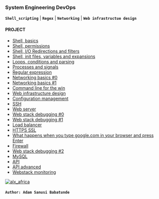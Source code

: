 ### System Engineering DevOps

**`Shell_scripting`** | **`Regex`** | **`Networking`** | **`Web infrastructue design`**

#### PROJECT
- [Shell, basics](https://github.com/iAdamo/alx-system_engineering-devops/tree/main/0x00-shell_basics)
- [Shell, permissions](https://github.com/iAdamo/alx-system_engineering-devops/tree/main/0x01-shell_permissions)
- [Shell, I/O Redirections and filters](https://github.com/iAdamo/alx-system_engineering-devops/tree/main/0x02-shell_redirections)
- [Shell, init files, variables and expansions](https://github.com/iAdamo/alx-system_engineering-devops/tree/main/0x03-shell_variables_expansions)
- [Loops, conditions and parsing](https://github.com/iAdamo/alx-system_engineering-devops/tree/main/0x04-loops_conditions_and_parsing)
- [Processes and signals](https://github.com/iAdamo/alx-system_engineering-devops/tree/main/0x05-processes_and_signals)
- [Regular expression](https://github.com/iAdamo/alx-system_engineering-devops/tree/main/0x06-regular_expressions)
- [Networking basics #0](https://github.com/iAdamo/alx-system_engineering-devops/tree/main/0x07-networking_basics)
- [Networking basics #1](https://github.com/iAdamo/alx-system_engineering-devops/tree/main/0x08-networking_basics_2)
- [Command line for the win](https://github.com/iAdamo/alx-system_engineering-devops/tree/main/command_line_for_the_win)
- [Web infrastructure design](https://github.com/iAdamo/alx-system_engineering-devops/tree/main/0x09-web_infrastructure_design)
- [Configuration management](https://github.com/iAdamo/alx-system_engineering-devops/tree/main/0x0A-configuration_management)
- [SSH](https://github.com/iAdamo/alx-system_engineering-devops/tree/main/0x0B-ssh)
- [Web server](https://github.com/iAdamo/alx-system_engineering-devops/tree/main/0x0C-web_server)
- [Web stack debugging #0](https://github.com/iAdamo/alx-system_engineering-devops/tree/main/0x0D-web_stack_debugging_0)
- [Web stack debugging #1](https://github.com/iAdamo/alx-system_engineering-devops/tree/main/0x0E-web_stack_debugging_1)
- [Load balancer](https://github.com/iAdamo/alx-system_engineering-devops/tree/main/0x0F-load_balancer)
- [HTTPS SSL](https://github.com/iAdamo/alx-system_engineering-devops/tree/main/0x10-https_ssl)
- [What happens when you type google.com in your browser and press Enter](https://github.com/iAdamo/alx-system_engineering-devops/tree/main/0x11-what_happens_when_your_type_google_com_in_your_browser_and_press_enter)
- [Firewall](https://github.com/iAdamo/alx-system_engineering-devops/tree/main/0x13-firewall)
- [Web stack debugging #2](https://github.com/iAdamo/alx-system_engineering-devops/tree/main/0x12-web_stack_debugging_2)
- [MySQL](https://github.com/iAdamo/alx-system_engineering-devops/tree/main/0x14-mysql)
- [API](https://github.com/iAdamo/alx-system_engineering-devops/tree/main/0x15-api)
- [API advanced](https://github.com/iAdamo/alx-system_engineering-devops/tree/main/0x16-api_advanced)
- [Webstack monitoring](https://github.com/iAdamo/alx-system_engineering-devops/tree/main/0x18-webstack_monitoring)
<a href=#>
    <img src="https://images.squarespace-cdn.com/content/v1/5f064fad5065bf4b98603cbe/1470eb72-6bc8-44da-944d-cd43a2c9d162/ALX+PNG.png" alt="alx_africa">
</a>

#### **`Author: Adam Sanusi Babatunde`**

